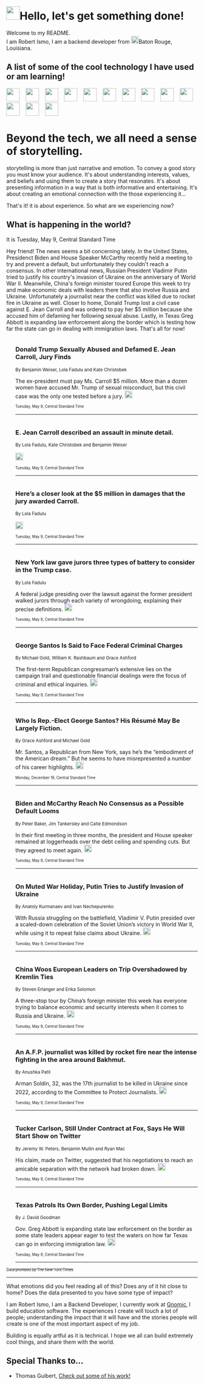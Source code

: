 <h1><img src="https://emojis.slackmojis.com/emojis/images/1643514375/3493/hot-coffee.gif?1643514375" width="35"/>Hello, let's get something done!</h1>

<p>Welcome to my README.<br/>
I am Robert Ismo, I am a backend developer from <img src="https://emojis.slackmojis.com/emojis/images/1638395689/50435/moulin_rouge.png?1638395689" width="20"/>Baton Rouge, Louisiana.</p>
<h2>A list of some of the cool technology I have used or am learning!</h2>
<p>
<img src="https://emojis.slackmojis.com/emojis/images/1643516091/21142/meow_bongotap.gif?1643516091" width="35" alt="">
<img src="https://img.shields.io/badge/Favorite%20Frontend%20Framework-SvelteKit-f83903" alt="">
<img src="https://img.shields.io/badge/Second%20Favorite-Vue-40b581" alt="">
<img src="https://img.shields.io/badge/Most%20Used%20Runtime-Nodejs-78b061" alt="">
<img src="https://emojis.slackmojis.com/emojis/images/1643517416/34482/fire.gif?1643517416" width="35" alt="">
<img src="https://img.shields.io/badge/Javascript%20But%20Better-Typescript-0078ca" alt="">
<img src="https://img.shields.io/badge/Favorite%20Language-Elixir-3e244d" alt="">
<img src="https://img.shields.io/badge/Containerize%20Everything-Docker-6ac9ef" alt="">
<img src="https://emojis.slackmojis.com/emojis/images/1643514596/5999/meow_party.gif?1643514596" width="35" alt="">
<img src="https://img.shields.io/badge/API%20Love%20Language-Graphql-de32a5" alt="">
<img src="https://img.shields.io/badge/Our%20Favorite%20Version%20Controller-Git-e94f33" alt="">
<img src="https://img.shields.io/badge/Favorite%20Database-Redis-d42d1d" alt="">
<img src="https://emojis.slackmojis.com/emojis/images/1643514559/5584/deployparrot.gif?1643514559" width="35" alt="">
<img src="https://img.shields.io/badge/Container%20Interstate-RabbitMQ-f66200" alt="">
<img src="https://img.shields.io/badge/Gotta%20Learn-Kubernetes-316adf" alt="">
<img src="https://img.shields.io/badge/Really%20Mature%20Now-WASM-654fef" alt="">
<img src="https://emojis.slackmojis.com/emojis/images/1666642497/61942/dance_vibe.gif?1666642497" width="35" alt="">
<img src="https://img.shields.io/badge/For%20My%20M1-ARM64-657d96" alt="">
<img src="https://img.shields.io/badge/Loving%20This%20So%20Much-TailwindCSS-17bcb5" alt="">
<img src="https://img.shields.io/badge/Cool%20Build%20Tool-Vite-f9cb24" alt="">
<img src="https://emojis.slackmojis.com/emojis/images/1669231376/62819/working-on-it.gif?1669231376" width="35" alt="">
<img src="https://img.shields.io/badge/Fun%20and%20Easy%20Database-MongoDB-5f8c49" alt="">
<img src="https://img.shields.io/badge/JS%20Life%20Support-NPM-c73737" alt="">
<img src="https://img.shields.io/badge/I%20Liked%20It-DynamoDB-0073b9" alt="">
<img src="https://emojis.slackmojis.com/emojis/images/1643514045/46/question.gif?1643514045" width="35" alt="">
<img src="https://img.shields.io/badge/cool-React-60d6f9" alt="">
<img src="https://img.shields.io/badge/Future%20Big%20Project-Lambda-f37e00" alt="">
<img src="https://img.shields.io/badge/NPM%20But%20Better-PNPM-f1aa07" alt="">
<img src="https://emojis.slackmojis.com/emojis/images/1643514943/9662/fbwow.gif?1643514943" width="35" alt="">
<img src="https://img.shields.io/badge/First%20Language-C-662079" alt="">
<img src="https://img.shields.io/badge/Where%20I%20Deploy%20Frontend-Vercel-000000" alt="">
<img src="https://img.shields.io/badge/Who%20Does%20not%20Want%20an%20App-Swift-f9492a" alt="">
<img src="https://emojis.slackmojis.com/emojis/images/1643514058/151/javascript.png?1643514058" width="35" alt="">
<img src="https://img.shields.io/badge/cool-Python-fbd542" alt="">
<img src="https://img.shields.io/badge/Favorite%20Something-Stripe-656cdc" alt="">
<img src="https://img.shields.io/badge/Of%20Course-HTML5-ed6327" alt="">
<img src="https://emojis.slackmojis.com/emojis/images/1660415405/60731/bomb.gif?1660415405" width="35" alt="">
<img src="https://img.shields.io/badge/hate-CSS-2964ec" alt="">
<img src="https://img.shields.io/badge/Learning-CircleCI-141215" alt="">
<img src="https://img.shields.io/badge/Learning-Rust-fbbb3b" alt="">
<img src="https://emojis.slackmojis.com/emojis/images/1660415397/60712/writing-hand.gif?1660415397" width="35" alt="">
<img src="https://img.shields.io/badge/Dev%20Browser%20of%20Choice-Firefox-cc4e26" alt="">
<img src="https://img.shields.io/badge/Recoverying%20From%20Windows-UNIX-1781e3" alt="">
<img src="https://img.shields.io/badge/LOVE-LogSeq-90c1c2" alt="">
<img src="https://emojis.slackmojis.com/emojis/images/1643514066/223/kirby.gif?1643514066" width="35" alt="">
<img src="https://img.shields.io/badge/Daily%20Driver-MacOS-e6e6e8" alt="">
<img src="https://img.shields.io/badge/Git%20Server-Github-000000" alt="">
<img src="https://img.shields.io/badge/enjoyable-EC2-f17428" alt="">
<img src="https://emojis.slackmojis.com/emojis/images/1643514239/2069/excited.gif?1643514239" width="35" alt="">
</p>
<h1>Beyond the tech, we all need a sense of storytelling.</h1>
<p>storytelling is more than just narrative and emotion. To convey a good story you must know your audience. It's about understanding interests, values, and beliefs and using them to create a story that resonates. It's about presenting information in a way that is both informative and entertaining. It's about creating an emotional connection with the those experiencing it...</p>
<p>That's it! it is about experience. So what are we experiencing now?</p>
<h2>What is happening in the world?</h2>
<p>It is Tuesday, May 9, Central Standard Time</p>
<p>
Hey friend! The news seems a bit concerning lately. In the United States, Presidenct Biden and House Speaker McCarthy recently held a meeting to try and prevent a default, but unfortunately they couldn&#39;t reach a consensus. In other international news, Russian President Vladimir Putin tried to justify his country&#39;s invasion of Ukraine on the anniversary of World War II. Meanwhile, China&#39;s foreign minister toured Europe this week to try and make economic deals with leaders there that also involve Russia and Ukraine. Unfortunately a journalist near the conflict was killed due to rocket fire in Ukraine as well. Closer to home, Donald Trump lost a civil case against E. Jean Carroll and was ordered to pay her $5 million because she accused him of defaming her following sexual abuse. Lastly, in Texas Greg Abbott is expanding law enforcement along the border which is testing how far the state can go in dealing with immigration laws. That&#39;s all for now!</p>
<ol>
<img src="https://img.shields.io/badge/-nyregion-blue" alt="">
<h3>Donald Trump Sexually Abused and Defamed E. Jean Carroll, Jury Finds</h3>
<sub>By Benjamin Weiser, Lola Fadulu and Kate Christobek</sub>
<p>The ex-president must pay Ms. Carroll $5 million. More than a dozen women have accused Mr. Trump of sexual misconduct, but this civil case was the only one tested before a jury.  <a href="https://nyti.ms/41CW2jT"><img src="https://developer.nytimes.com/files/poweredby_nytimes_30b.png?v=1583354208352" height="20"></a></p>
<sub><sub>Tuesday, May 9, Central Standard Time</sub></sub>
<hr/>
<img src="https://img.shields.io/badge/-nyregion-blue" alt="">
<h3>E. Jean Carroll described an assault in minute detail.</h3>
<sub>By Lola Fadulu, Kate Christobek and Benjamin Weiser</sub>
<p>  <a href="https://nyti.ms/3Mc40eZ"><img src="https://developer.nytimes.com/files/poweredby_nytimes_30b.png?v=1583354208352" height="20"></a></p>
<sub><sub>Tuesday, May 9, Central Standard Time</sub></sub>
<hr/>
<img src="https://img.shields.io/badge/-nyregion-blue" alt="">
<h3>Here’s a closer look at the $5 million in damages that the jury awarded Carroll.</h3>
<sub>By Lola Fadulu</sub>
<p>  <a href="https://nyti.ms/41l8fJQ"><img src="https://developer.nytimes.com/files/poweredby_nytimes_30b.png?v=1583354208352" height="20"></a></p>
<sub><sub>Tuesday, May 9, Central Standard Time</sub></sub>
<hr/>
<img src="https://img.shields.io/badge/-nyregion-blue" alt="">
<h3>New York law gave jurors three types of battery to consider in the Trump case.</h3>
<sub>By Lola Fadulu</sub>
<p>A federal judge presiding over the lawsuit against the former president walked jurors through each variety of wrongdoing, explaining their precise definitions.  <a href="https://nyti.ms/3LNHxDH"><img src="https://developer.nytimes.com/files/poweredby_nytimes_30b.png?v=1583354208352" height="20"></a></p>
<sub><sub>Tuesday, May 9, Central Standard Time</sub></sub>
<hr/>
<img src="https://img.shields.io/badge/-nyregion-blue" alt="">
<h3>George Santos Is Said to Face Federal Criminal Charges</h3>
<sub>By Michael Gold, William K. Rashbaum and Grace Ashford</sub>
<p>The first-term Republican congressman’s extensive lies on the campaign trail and questionable financial dealings were the focus of criminal and ethical inquiries.  <a href="https://nyti.ms/3NVGbJH"><img src="https://developer.nytimes.com/files/poweredby_nytimes_30b.png?v=1583354208352" height="20"></a></p>
<sub><sub>Tuesday, May 9, Central Standard Time</sub></sub>
<hr/>
<img src="https://img.shields.io/badge/-nyregion-blue" alt="">
<h3>Who Is Rep.-Elect George Santos? His Résumé May Be Largely Fiction.</h3>
<sub>By Grace Ashford and Michael Gold</sub>
<p>Mr. Santos, a Republican from New York, says he’s the “embodiment of the American dream.” But he seems to have misrepresented a number of his career highlights.  <a href="https://nyti.ms/3Wsx7x7"><img src="https://developer.nytimes.com/files/poweredby_nytimes_30b.png?v=1583354208352" height="20"></a></p>
<sub><sub>Monday, December 19, Central Standard Time</sub></sub>
<hr/>
<img src="https://img.shields.io/badge/-us-blue" alt="">
<h3>Biden and McCarthy Reach No Consensus as a Possible Default Looms</h3>
<sub>By Peter Baker, Jim Tankersley and Catie Edmondson</sub>
<p>In their first meeting in three months, the president and House speaker remained at loggerheads over the debt ceiling and spending cuts. But they agreed to meet again.  <a href="https://nyti.ms/3M8d84r"><img src="https://developer.nytimes.com/files/poweredby_nytimes_30b.png?v=1583354208352" height="20"></a></p>
<sub><sub>Tuesday, May 9, Central Standard Time</sub></sub>
<hr/>
<img src="https://img.shields.io/badge/-world-blue" alt="">
<h3>On Muted War Holiday, Putin Tries to Justify Invasion of Ukraine</h3>
<sub>By Anatoly Kurmanaev and Ivan Nechepurenko</sub>
<p>With Russia struggling on the battlefield, Vladimir V. Putin presided over a scaled-down celebration of the Soviet Union’s victory in World War II, while using it to repeat false claims about Ukraine.  <a href="https://nyti.ms/41uYJUA"><img src="https://developer.nytimes.com/files/poweredby_nytimes_30b.png?v=1583354208352" height="20"></a></p>
<sub><sub>Tuesday, May 9, Central Standard Time</sub></sub>
<hr/>
<img src="https://img.shields.io/badge/-world-blue" alt="">
<h3>China Woos European Leaders on Trip Overshadowed by Kremlin Ties</h3>
<sub>By Steven Erlanger and Erika Solomon</sub>
<p>A three-stop tour by China’s foreign minister this week has everyone trying to balance economic and security interests when it comes to Russia and Ukraine.  <a href="https://nyti.ms/3MbTWTv"><img src="https://developer.nytimes.com/files/poweredby_nytimes_30b.png?v=1583354208352" height="20"></a></p>
<sub><sub>Tuesday, May 9, Central Standard Time</sub></sub>
<hr/>
<img src="https://img.shields.io/badge/-world-blue" alt="">
<h3>An A.F.P. journalist was killed by rocket fire near the intense fighting in the area around Bakhmut.</h3>
<sub>By Anushka Patil</sub>
<p>Arman Soldin, 32, was the 17th journalist to be killed in Ukraine since 2022, according to the Committee to Protect Journalists.  <a href="https://nyti.ms/3MaJv2y"><img src="https://developer.nytimes.com/files/poweredby_nytimes_30b.png?v=1583354208352" height="20"></a></p>
<sub><sub>Tuesday, May 9, Central Standard Time</sub></sub>
<hr/>
<img src="https://img.shields.io/badge/-business-blue" alt="">
<h3>Tucker Carlson, Still Under Contract at Fox, Says He Will Start Show on Twitter</h3>
<sub>By Jeremy W. Peters, Benjamin Mullin and Ryan Mac</sub>
<p>His claim, made on Twitter, suggested that his negotiations to reach an amicable separation with the network had broken down.  <a href="https://nyti.ms/42IrHB4"><img src="https://developer.nytimes.com/files/poweredby_nytimes_30b.png?v=1583354208352" height="20"></a></p>
<sub><sub>Tuesday, May 9, Central Standard Time</sub></sub>
<hr/>
<img src="https://img.shields.io/badge/-us-blue" alt="">
<h3>Texas Patrols Its Own Border, Pushing Legal Limits</h3>
<sub>By J. David Goodman</sub>
<p>Gov. Greg Abbott is expanding state law enforcement on the border as some state leaders appear eager to test the waters on how far Texas can go in enforcing immigration law.  <a href="https://nyti.ms/3VTdCyO"><img src="https://developer.nytimes.com/files/poweredby_nytimes_30b.png?v=1583354208352" height="20"></a></p>
<sub><sub>Tuesday, May 9, Central Standard Time</sub></sub>
<hr/>
</ol>
<a href="https://developer.nytimes.com"><sub><sub>Data provided by The New York Times</sub></sub></a>
<hr/>
<p>What emotions did you feel reading all of this? Does any of it hit close to home? Does the data presented to you have some type of impact?</p>
<p>I am Robert Ismo, I am a Backend Developer, I currently work at <a href="https://gnomic.education/">Gnomic</a>, I build education software. The experiences I create will touch a lot of people; understanding the impact that it will have and the stories people will create is one of the most important aspect of my job.</p>
<p>Building is equally artful as it is technical. I hope we all can build extremely cool things, and share them with the world.</p>
<h2>Special Thanks to...</h2>
<ul>
<li>Thomas Guibert, <a href="https://github.com/thmsgbrt/thmsgbrt">Check out some of his work!</a></li>
</ul>